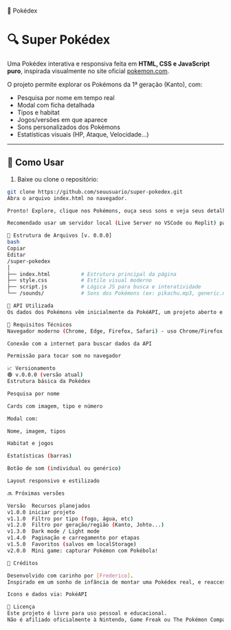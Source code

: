 📁 Pokédex
# 🔍 Super Pokédex

Uma Pokédex interativa e responsiva feita em **HTML, CSS e JavaScript puro**, inspirada visualmente no site oficial [pokemon.com](https://www.pokemon.com/br/pokedex).

O projeto permite explorar os Pokémons da 1ª geração (Kanto), com:
- Pesquisa por nome em tempo real
- Modal com ficha detalhada
- Tipos e habitat
- Jogos/versões em que aparece
- Sons personalizados dos Pokémons
- Estatísticas visuais (HP, Ataque, Velocidade...)

---

## 🚀 Como Usar

1. Baixe ou clone o repositório:
```bash
git clone https://github.com/seuusuario/super-pokedex.git
Abra o arquivo index.html no navegador.

Pronto! Explore, clique nos Pokémons, ouça seus sons e veja seus detalhes.

Recomendado usar um servidor local (Live Server no VSCode ou Replit) para evitar bloqueio de áudio automático.

📂 Estrutura de Arquivos [v. 0.0.0]
bash
Copiar
Editar
/super-pokedex
│
├── index.html          # Estrutura principal da página
├── style.css           # Estilo visual moderno
├── script.js           # Lógica JS para busca e interatividade
└── /sounds/            # Sons dos Pokémons (ex: pikachu.mp3, generic.mp3)

🔗 API Utilizada
Os dados dos Pokémons vêm inicialmente da PokéAPI, um projeto aberto e gratuito.

📌 Requisitos Técnicos
Navegador moderno (Chrome, Edge, Firefox, Safari) - uso Chrome/Firefox 

Conexão com a internet para buscar dados da API

Permissão para tocar som no navegador

📈 Versionamento
🟢 v.0.0.0 (versão atual)
Estrutura básica da Pokédex

Pesquisa por nome

Cards com imagem, tipo e número

Modal com:

Nome, imagem, tipos

Habitat e jogos

Estatísticas (barras)

Botão de som (individual ou genérico)

Layout responsivo e estilizado

🔜 Próximas versões

Versão	Recursos planejados
v1.0.0 iniciar projeto
v1.1.0	Filtro por tipo (fogo, água, etc)
v1.2.0	Filtro por geração/região (Kanto, Johto...)
v1.3.0	Dark mode / Light mode
v1.4.0	Paginação e carregamento por etapas
v1.5.0	Favoritos (salvos em localStorage)
v2.0.0	Mini game: capturar Pokémon com Pokébola!

🤝 Créditos

Desenvolvido com carinho por [Frederico].
Inspirado em um sonho de infância de montar uma Pokédex real, e reacceso por minha filha que adora pokemons.

Icons e dados via: PokéAPI

📜 Licença
Este projeto é livre para uso pessoal e educacional.
Não é afiliado oficialmente à Nintendo, Game Freak ou The Pokémon Company.
